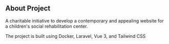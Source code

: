 ## About Project

A charitable initiative to develop a contemporary and appealing website for a children's social rehabilitation center.

The project is built using Docker, Laravel, Vue 3, and Tailwind CSS
